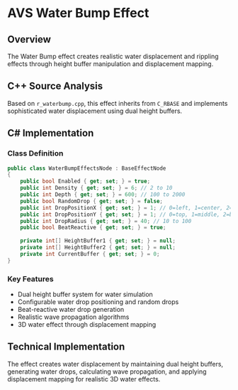 # AVS Water Bump Effect

## Overview
The Water Bump effect creates realistic water displacement and rippling effects through height buffer manipulation and displacement mapping.

## C++ Source Analysis
Based on `r_waterbump.cpp`, this effect inherits from `C_RBASE` and implements sophisticated water displacement using dual height buffers.

## C# Implementation

### Class Definition
```csharp
public class WaterBumpEffectsNode : BaseEffectNode
{
    public bool Enabled { get; set; } = true;
    public int Density { get; set; } = 6; // 2 to 10
    public int Depth { get; set; } = 600; // 100 to 2000
    public bool RandomDrop { get; set; } = false;
    public int DropPositionX { get; set; } = 1; // 0=left, 1=center, 2=right
    public int DropPositionY { get; set; } = 1; // 0=top, 1=middle, 2=bottom
    public int DropRadius { get; set; } = 40; // 10 to 100
    public bool BeatReactive { get; set; } = true;
    
    private int[] HeightBuffer1 { get; set; } = null;
    private int[] HeightBuffer2 { get; set; } = null;
    private int CurrentBuffer { get; set; } = 0;
}
```

### Key Features
- Dual height buffer system for water simulation
- Configurable water drop positioning and random drops
- Beat-reactive water drop generation
- Realistic wave propagation algorithms
- 3D water effect through displacement mapping

## Technical Implementation
The effect creates water displacement by maintaining dual height buffers, generating water drops, calculating wave propagation, and applying displacement mapping for realistic 3D water effects.

